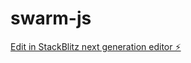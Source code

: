 # swarm-js

[Edit in StackBlitz next generation editor ⚡️](https://stackblitz.com/~/github.com/liszper/swarm-js)